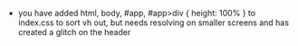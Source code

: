 * you have added html, body, #app, #app>div {
  height: 100%
} to index.css to sort vh out, but needs resolving on smaller screens and has created a glitch on the header